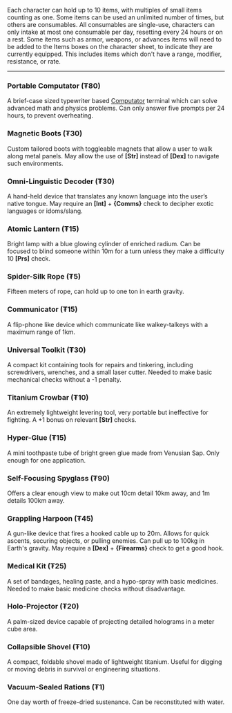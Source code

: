 Each character can hold up to 10 items, with multiples of small items counting as one. Some items can be used an unlimited number of times, but others are consumables. All consumables are single-use, characters can only intake at most one consumable per day, resetting every 24 hours or on a rest. Some items such as armor, weapons, or advances items will need to be added to the Items boxes on the character sheet, to indicate they are currently equipped. This includes items which don't have a range, modifier, resistance, or rate.

---
### Portable Computator (₮80)
A brief-case sized typewriter based [Computator](Technology.md#Computators) terminal which can solve advanced math and physics problems. Can only answer five prompts per 24 hours, to prevent overheating.
### Magnetic Boots (₮30)
Custom tailored boots with toggleable magnets that allow a user to walk along metal panels. May allow the use of **\[Str\]** instead of **\[Dex\]** to navigate such environments.
### Omni-Linguistic Decoder (₮30)
A hand-held device that translates any known language into the user’s native tongue. May require an **\[Int\]** + **{Comms}** check to decipher exotic languages or idoms/slang.
### Atomic Lantern (₮15)
Bright lamp with a blue glowing cylinder of enriched radium. Can be focused to blind someone within 10m for a turn unless they make a difficulty 10 **[Prs]** check.
### Spider-Silk Rope (₮5)
Fifteen meters of rope, can hold up to one ton in earth gravity.
### Communicator (₮15)
A flip-phone like device which communicate like walkey-talkeys with a maximum range of 1km.
### Universal Toolkit (₮30)
A compact kit containing tools for repairs and tinkering, including screwdrivers, wrenches, and a small laser cutter. Needed to make basic mechanical checks without a -1 penalty.
### Titanium Crowbar (₮10)
An extremely lightweight levering tool, very portable but ineffective for fighting. A +1 bonus on relevant **\[Str\]** checks.
### Hyper-Glue (₮15)
A mini toothpaste tube of bright green glue made from Venusian Sap. Only enough for one application.
### Self-Focusing Spyglass (₮90)
Offers a clear enough view to make out 10cm detail 10km away, and 1m details 100km away.
### Grappling Harpoon (₮45)
A gun-like device that fires a hooked cable up to 20m. Allows for quick ascents, securing objects, or pulling enemies. Can pull up to 100kg in Earth's gravity. May require a **\[Dex\]** + **{Firearms}** check to get a good hook.
### Medical Kit (₮25)
A set of bandages, healing paste, and a hypo-spray with basic medicines. Needed to make basic medicine checks without disadvantage.
### Holo-Projector (₮20)
A palm-sized device capable of projecting detailed holograms in a meter cube area.
### Collapsible Shovel (₮10)
A compact, foldable shovel made of lightweight titanium. Useful for digging or moving debris in survival or engineering situations.
### Vacuum-Sealed Rations (₮1)
One day worth of freeze-dried sustenance. Can be reconstituted with water.
